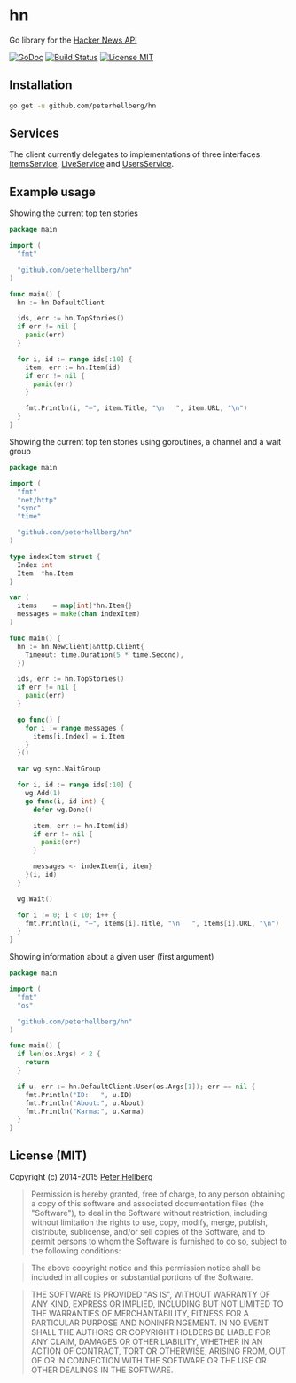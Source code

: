 # hn

Go library for the [Hacker News API](https://github.com/HackerNews/API)

[![GoDoc](https://godoc.org/github.com/peterhellberg/hn?status.svg)](https://godoc.org/github.com/peterhellberg/hn)
[![Build Status](https://travis-ci.org/peterhellberg/hn.svg?branch=master)](https://travis-ci.org/peterhellberg/hn)
[![License MIT](https://img.shields.io/badge/license-MIT-lightgrey.svg?style=flat)](https://github.com/peterhellberg/hn#license-mit)

## Installation

```bash
go get -u github.com/peterhellberg/hn
```

## Services

The client currently delegates to implementations of three interfaces:
[ItemsService](https://godoc.org/github.com/peterhellberg/hn#ItemsService),
[LiveService](https://godoc.org/github.com/peterhellberg/hn#LiveService) and
[UsersService](https://godoc.org/github.com/peterhellberg/hn#UsersService).

## Example usage

Showing the current top ten stories

```go
package main

import (
  "fmt"

  "github.com/peterhellberg/hn"
)

func main() {
  hn := hn.DefaultClient

  ids, err := hn.TopStories()
  if err != nil {
    panic(err)
  }

  for i, id := range ids[:10] {
    item, err := hn.Item(id)
    if err != nil {
      panic(err)
    }

    fmt.Println(i, "–", item.Title, "\n   ", item.URL, "\n")
  }
}
```

Showing the current top ten stories using goroutines, a channel and a wait group

```go
package main

import (
  "fmt"
  "net/http"
  "sync"
  "time"

  "github.com/peterhellberg/hn"
)

type indexItem struct {
  Index int
  Item  *hn.Item
}

var (
  items    = map[int]*hn.Item{}
  messages = make(chan indexItem)
)

func main() {
  hn := hn.NewClient(&http.Client{
    Timeout: time.Duration(5 * time.Second),
  })

  ids, err := hn.TopStories()
  if err != nil {
    panic(err)
  }

  go func() {
    for i := range messages {
      items[i.Index] = i.Item
    }
  }()

  var wg sync.WaitGroup

  for i, id := range ids[:10] {
    wg.Add(1)
    go func(i, id int) {
      defer wg.Done()

      item, err := hn.Item(id)
      if err != nil {
        panic(err)
      }

      messages <- indexItem{i, item}
    }(i, id)
  }

  wg.Wait()

  for i := 0; i < 10; i++ {
    fmt.Println(i, "–", items[i].Title, "\n   ", items[i].URL, "\n")
  }
}
```

Showing information about a given user (first argument)

```go
package main

import (
  "fmt"
  "os"

  "github.com/peterhellberg/hn"
)

func main() {
  if len(os.Args) < 2 {
    return
  }

  if u, err := hn.DefaultClient.User(os.Args[1]); err == nil {
    fmt.Println("ID:   ", u.ID)
    fmt.Println("About:", u.About)
    fmt.Println("Karma:", u.Karma)
  }
}
```

## License (MIT)

Copyright (c) 2014-2015 [Peter Hellberg](http://c7.se/)

> Permission is hereby granted, free of charge, to any person obtaining
> a copy of this software and associated documentation files (the
> "Software"), to deal in the Software without restriction, including
> without limitation the rights to use, copy, modify, merge, publish,
> distribute, sublicense, and/or sell copies of the Software, and to
> permit persons to whom the Software is furnished to do so, subject to
> the following conditions:

> The above copyright notice and this permission notice shall be
> included in all copies or substantial portions of the Software.

> THE SOFTWARE IS PROVIDED "AS IS", WITHOUT WARRANTY OF ANY KIND,
> EXPRESS OR IMPLIED, INCLUDING BUT NOT LIMITED TO THE WARRANTIES OF
> MERCHANTABILITY, FITNESS FOR A PARTICULAR PURPOSE AND
> NONINFRINGEMENT. IN NO EVENT SHALL THE AUTHORS OR COPYRIGHT HOLDERS BE
> LIABLE FOR ANY CLAIM, DAMAGES OR OTHER LIABILITY, WHETHER IN AN ACTION
> OF CONTRACT, TORT OR OTHERWISE, ARISING FROM, OUT OF OR IN CONNECTION
> WITH THE SOFTWARE OR THE USE OR OTHER DEALINGS IN THE SOFTWARE.
